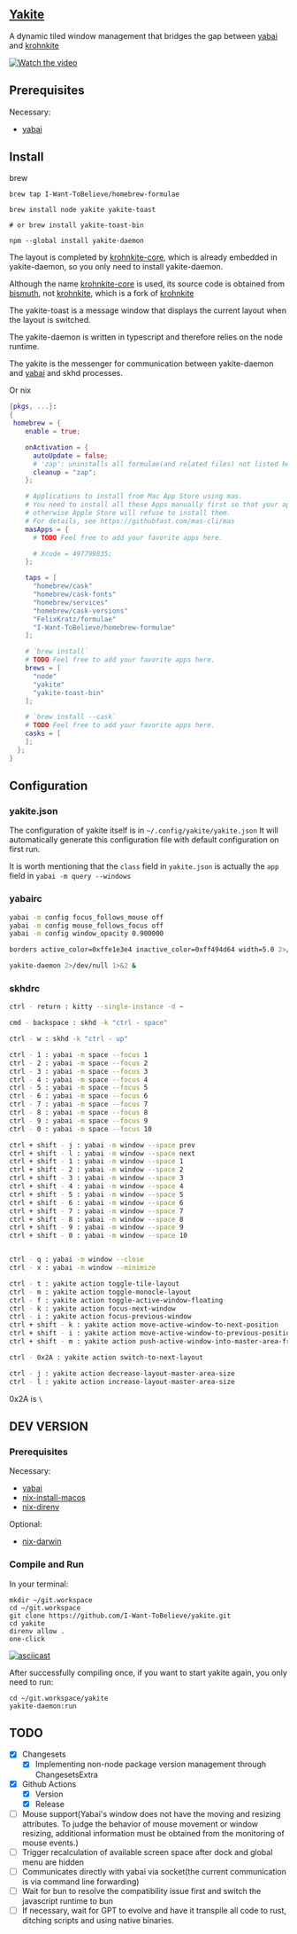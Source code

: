 [Yakite](https://github.com/I-Want-ToBelieve/yakite)
---

A dynamic tiled window management that bridges the gap between [yabai][] and [krohnkite][]

[![Watch the video](https://github.com/koekeishiya/yabai/assets/24669431/615044d8-cdee-479f-a1ba-bc35af9b0118)](https://github.com/koekeishiya/yabai/assets/24669431/615044d8-cdee-479f-a1ba-bc35af9b0118)



## Prerequisites

Necessary:
- [yabai][]

## Install

brew
```fish
brew tap I-Want-ToBelieve/homebrew-formulae

brew install node yakite yakite-toast

# or brew install yakite-toast-bin

npm --global install yakite-daemon
```

The layout is completed by [krohnkite-core][], which is already embedded in yakite-daemon, so you only need to install yakite-daemon.

Although the name [krohnkite-core][] is used, its source code is obtained from [bismuth][], not [krohnkite][], which is a fork of [krohnkite][]

The yakite-toast is a message window that displays the current layout when the layout is switched.

The yakite-daemon is written in typescript and therefore relies on the node runtime.

The yakite is the messenger for communication between yakite-daemon and [yabai][] and skhd processes.

Or nix
```nix
{pkgs, ...}:
{
 homebrew = {
    enable = true;

    onActivation = {
      autoUpdate = false;
      # 'zap': uninstalls all formulae(and related files) not listed here.
      cleanup = "zap";
    };

    # Applications to install from Mac App Store using mas.
    # You need to install all these Apps manually first so that your apple account have records for them.
    # otherwise Apple Store will refuse to install them.
    # For details, see https://githubfast.com/mas-cli/mas
    masApps = {
      # TODO Feel free to add your favorite apps here.

      # Xcode = 497799835;
    };

    taps = [
      "homebrew/cask"
      "homebrew/cask-fonts"
      "homebrew/services"
      "homebrew/cask-versions"
      "FelixKratz/formulae"
      "I-Want-ToBelieve/homebrew-formulae"
    ];

    # `brew install`
    # TODO Feel free to add your favorite apps here.
    brews = [
      "node"
      "yakite"
      "yakite-toast-bin"
    ];

    # `brew install --cask`
    # TODO Feel free to add your favorite apps here.
    casks = [
    ];
  };
}
```


## Configuration

### yakite.json
The configuration of yakite itself is in `~/.config/yakite/yakite.json`
It will automatically generate this configuration file with default configuration on first run.

It is worth mentioning that the `class` field in `yakite.json` is actually the `app` field in `yabai -m query --windows`


### yabairc

```zsh
yabai -m config focus_follows_mouse off
yabai -m config mouse_follows_focus off
yabai -m config window_opacity 0.900000

borders active_color=0xffe1e3e4 inactive_color=0xff494d64 width=5.0 2>/dev/null 1>&2 &

yakite-daemon 2>/dev/null 1>&2 &
```

### skhdrc
```zsh
ctrl - return : kitty --single-instance -d ~

cmd - backspace : skhd -k "ctrl - space"

ctrl - w : skhd -k "ctrl - up"

ctrl - 1 : yabai -m space --focus 1
ctrl - 2 : yabai -m space --focus 2
ctrl - 3 : yabai -m space --focus 3
ctrl - 4 : yabai -m space --focus 4
ctrl - 5 : yabai -m space --focus 5
ctrl - 6 : yabai -m space --focus 6
ctrl - 7 : yabai -m space --focus 7
ctrl - 8 : yabai -m space --focus 8
ctrl - 9 : yabai -m space --focus 9
ctrl - 0 : yabai -m space --focus 10

ctrl + shift - j : yabai -m window --space prev
ctrl + shift - l : yabai -m window --space next
ctrl + shift - 1 : yabai -m window --space 1
ctrl + shift - 2 : yabai -m window --space 2
ctrl + shift - 3 : yabai -m window --space 3
ctrl + shift - 4 : yabai -m window --space 4
ctrl + shift - 5 : yabai -m window --space 5
ctrl + shift - 6 : yabai -m window --space 6
ctrl + shift - 7 : yabai -m window --space 7
ctrl + shift - 8 : yabai -m window --space 8
ctrl + shift - 9 : yabai -m window --space 9
ctrl + shift - 0 : yabai -m window --space 10


ctrl - q : yabai -m window --close
ctrl - x : yabai -m window --minimize

ctrl - t : yakite action toggle-tile-layout
ctrl - m : yakite action toggle-monocle-layout
ctrl - f : yakite action toggle-active-window-floating
ctrl - k : yakite action focus-next-window
ctrl - i : yakite action focus-previous-window
ctrl + shift - k : yakite action move-active-window-to-next-position
ctrl + shift - i : yakite action move-active-window-to-previous-position
ctrl + shift - m : yakite action push-active-window-into-master-area-front

ctrl - 0x2A : yakite action switch-to-next-layout

ctrl - j : yakite action decrease-layout-master-area-size
ctrl - l : yakite action increase-layout-master-area-size

```

0x2A is `\`


## DEV VERSION

### Prerequisites

Necessary:
- [yabai][]
- [nix-install-macos][]
- [nix-direnv][]

Optional:
- [nix-darwin][]


### Compile and Run

In your terminal:
```fish
mkdir ~/git.workspace
cd ~/git.workspace
git clone https://github.com/I-Want-ToBelieve/yakite.git
cd yakite
direnv allow .
one-click
```

[![asciicast](https://asciinema.org/a/b3QyYyfxtiihnElhJDafu1quK.svg)](https://asciinema.org/a/b3QyYyfxtiihnElhJDafu1quK)

After successfully compiling once, if you want to start yakite again, you only need to run:

```fish
cd ~/git.workspace/yakite
yakite-daemon:run
```

## TODO

- [x] Changesets
  - [x] Implementing non-node package version management through ChangesetsExtra
- [x] Github Actions
  - [x] Version
  - [x] Release
- [ ] Mouse support(Yabai's window does not have the moving and resizing attributes. To judge the behavior of mouse movement or window resizing, additional information must be obtained from the monitoring of mouse events.)
- [ ] Trigger recalculation of available screen space after dock and global menu are hidden
- [ ] Communicates directly with yabai via socket(the current communication is via command line forwarding)
- [ ] Wait for bun to resolve the compatibility issue first and switch the javascript runtime to bun
- [ ] If necessary, wait for GPT to evolve and have it transpile all code to rust, ditching scripts and using native binaries.

[yabai]: https://github.com/koekeishiya/yabai
[krohnkite]: https://github.com/esjeon/krohnkite
[bismuth]: https://github.com/Bismuth-Forge/bismuth
[krohnkite-core]: https://github.com/esjeon/krohnkite
[nix-darwin]: https://github.com/LnL7/nix-darwin/
[nix-direnv]: https://github.com/nix-community/nix-direnv
[nix-install-macos]: https://nixos.org/download#nix-install-macos

